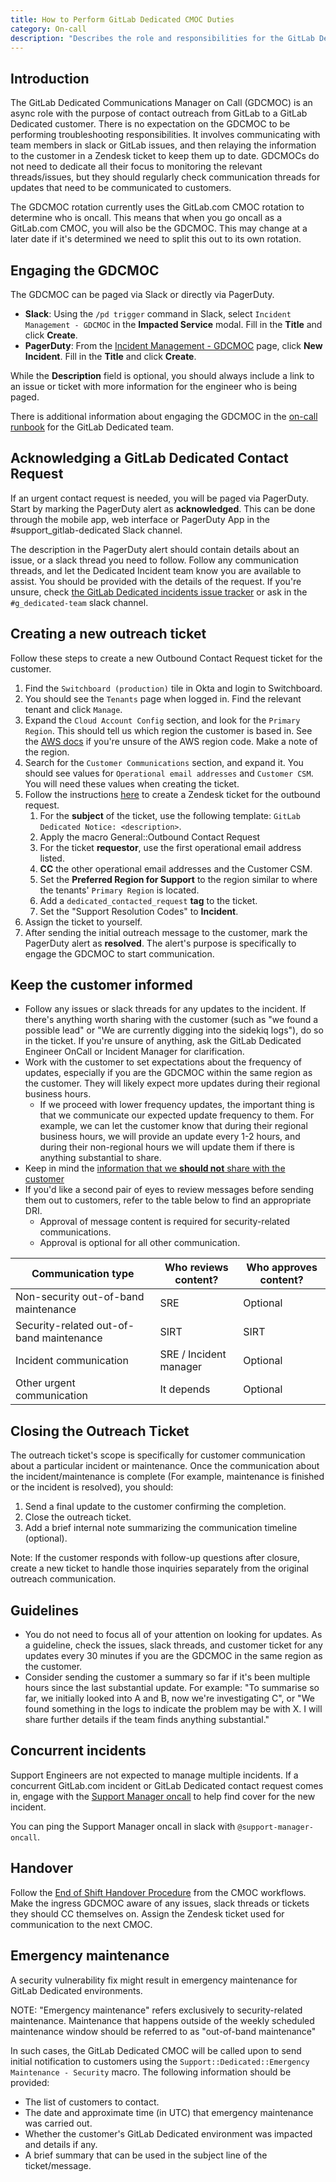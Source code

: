 ```yaml
---
title: How to Perform GitLab Dedicated CMOC Duties
category: On-call
description: "Describes the role and responsibilities for the GitLab Dedicated CMOC rotation in Support Engineering"
---
```


## Introduction

The GitLab Dedicated Communications Manager on Call (GDCMOC) is an async role with the purpose of contact outreach from GitLab to a GitLab Dedicated customer. There is no expectation on the GDCMOC to be performing troubleshooting responsibilities. It involves communicating with team members in slack or GitLab issues, and then relaying the information to the customer in a Zendesk ticket to keep them up to date. GDCMOCs do not need to dedicate all their focus to monitoring the relevant threads/issues, but they should regularly check communication threads for updates that need to be communicated to customers.

The GDCMOC rotation currently uses the GitLab.com CMOC rotation to determine who is oncall. This means that when you go oncall as a GitLab.com CMOC, you will also be the GDCMOC. This may change at a later date if it's determined we need to split this out to its own rotation.

## Engaging the GDCMOC

The GDCMOC can be paged via Slack or directly via PagerDuty.

- **Slack**: Using the `/pd trigger` command in Slack, select `Incident Management - GDCMOC` in the **Impacted Service** modal. Fill in the **Title** and click **Create**.
- **PagerDuty**: From the [Incident Management - GDCMOC](https://gitlab.pagerduty.com/service-directory/P8WVAI0) page, click **New Incident**. Fill in the **Title** and click **Create**.

While the **Description** field is optional, you should always include a link to an issue or ticket with more information for the engineer who is being paged.

There is additional information about engaging the GDCMOC in the [on-call runbook](https://gitlab.com/gitlab-com/gl-infra/gitlab-dedicated/team/-/blob/main/runbooks/on-call.md#paging-the-gdcmoc) for the GitLab Dedicated team.

## Acknowledging a GitLab Dedicated Contact Request

If an urgent contact request is needed, you will be paged via PagerDuty. Start by marking the PagerDuty alert as **acknowledged**. This can be done through the mobile app, web interface or PagerDuty App in the #support_gitlab-dedicated Slack channel.

The description in the PagerDuty alert should contain details about an issue, or a slack thread you need to follow. Follow any communication threads, and let the Dedicated Incident team know you are available to assist. You should be provided with the details of the request. If you're unsure, check [the GitLab Dedicated incidents issue tracker](https://gitlab.com/gitlab-com/gl-infra/gitlab-dedicated/incident-management/-/issues/?label_name%5B%5D=Incident%3A%3AActive) or ask in the `#g_dedicated-team` slack channel.

## Creating a new outreach ticket

Follow these steps to create a new Outbound Contact Request ticket for the customer.

1. Find the `Switchboard (production)` tile in Okta and login to Switchboard.
1. You should see the `Tenants` page when logged in. Find the relevant tenant and click `Manage`.
1. Expand the `Cloud Account Config` section, and look for the `Primary Region`. This should tell us which region the customer is based in. See the [AWS docs](https://docs.aws.amazon.com/AWSEC2/latest/UserGuide/using-regions-availability-zones.html#concepts-available-regions) if you're unsure of the AWS region code. Make a note of the region.
1. Search for the `Customer Communications` section, and expand it. You should see values for `Operational email addresses` and `Customer CSM`. You will need these values when creating the ticket.
1. Follow the instructions [here](/handbook/support/workflows/sending_notices/#manually-create-a-zendesk-ticket) to create a Zendesk ticket for the outbound request.
    1. For the **subject** of the ticket, use the following template: `GitLab Dedicated Notice: <description>`.
    1. Apply the macro General::Outbound Contact Request
    1. For the ticket **requestor**, use the first operational email address listed.
    1. **CC** the other operational email addresses and the Customer CSM.
    1. Set the **Preferred Region for Support** to the region similar to where the tenants' `Primary Region` is located.
    1. Add a `dedicated_contacted_request` **tag** to the ticket.
    1. Set the "Support Resolution Codes" to **Incident**.
1. Assign the ticket to yourself.
1. After sending the initial outreach message to the customer, mark the PagerDuty alert as **resolved**. The alert's purpose is specifically to engage the GDCMOC to start communication.

## Keep the customer informed

- Follow any issues or slack threads for any updates to the incident. If there's anything worth sharing with the customer (such as "we found a possible lead" or "We are currently digging into the sidekiq logs"), do so in the ticket. If you're unsure of anything, ask the GitLab Dedicated Engineer OnCall or Incident Manager for clarification.
- Work with the customer to set expectations about the frequency of updates, especially if you are the GDCMOC within the same region as the customer. They will likely expect more updates during their regional business hours.
  - If we proceed with lower frequency updates, the important thing is that we communicate our expected update frequency to them. For example, we can let the customer know that during their regional business hours, we will provide an update every 1-2 hours, and during their non-regional hours we will update them if there is anything substantial to share.
- Keep in mind the [information that we **should not** share with the customer](/handbook/support/workflows/dedicated/#sharing-internal-logs-data--graphs)
- If you'd like a second pair of eyes to review messages before sending them out to customers,
  refer to the table below to find an appropriate DRI.
  - Approval of message content is required for security-related communications.
  - Approval is optional for all other communication.

| Communication type                       | Who reviews content?   | Who approves content? |
|------------------------------------------|------------------------|-----------------------|
| Non-security out-of-band maintenance     | SRE                    | Optional              |
| Security-related out-of-band maintenance | SIRT                   | SIRT                  |
| Incident communication                   | SRE / Incident manager | Optional              |
| Other urgent communication               | It depends             | Optional              |

## Closing the Outreach Ticket

The outreach ticket's scope is specifically for customer communication about a particular incident or maintenance. Once the communication about the incident/maintenance is complete (For example, maintenance is finished or the incident is resolved), you should:

1. Send a final update to the customer confirming the completion.
1. Close the outreach ticket.
1. Add a brief internal note summarizing the communication timeline (optional).

Note: If the customer responds with follow-up questions after closure, create a new ticket to handle those inquiries separately from the original outreach communication.

## Guidelines

- You do not need to focus all of your attention on looking for updates. As a guideline, check the issues, slack threads, and customer ticket for any updates every 30 minutes if you are the GDCMOC in the same region as the customer.
- Consider sending the customer a summary so far if it's been multiple hours since the last substantial update. For example: "To summarise so far, we initially looked into A and B, now we're investigating C", or "We found something in the logs to indicate the problem may be with X. I will share further details if the team finds anything substantial."

## Concurrent incidents

Support Engineers are not expected to manage multiple incidents. If a concurrent GitLab.com incident or GitLab Dedicated contact request comes in, engage with the [Support Manager oncall](/handbook/support/workflows/support_manager-on-call/) to help find cover for the new incident.

You can ping the Support Manager oncall in slack with `@support-manager-oncall`.

## Handover

Follow the [End of Shift Handover Procedure](/handbook/support/workflows/cmoc_workflows/#end-of-shift-handover-procedure) from the CMOC workflows. Make the ingress GDCMOC aware of any issues, slack threads or tickets they should CC themselves on. Assign the Zendesk ticket used for communication to the next CMOC.

## Emergency maintenance

A security vulnerability fix might result in emergency maintenance for GitLab Dedicated
environments.

NOTE:
"Emergency maintenance" refers exclusively to security-related maintenance. Maintenance that
happens outside of the weekly scheduled maintenance window should be referred to as "out-of-band
maintenance"

In such cases, the GitLab Dedicated CMOC will be called upon to send initial notification to
customers using the `Support::Dedicated::Emergency Maintenance - Security` macro. The following information should be provided:

- The list of customers to contact.
- The date and approximate time (in UTC) that emergency maintenance was carried out.
- Whether the customer's GitLab Dedicated environment was impacted and details if any.
- A brief summary that can be used in the subject line of the ticket/message.
